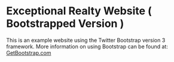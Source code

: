 # Exceptional Realty Website ( Bootstrapped Version )

This is an example website using the Twitter Bootstrap version 3 framework.
More information on using Bootstrap can be found at:
[GetBootstrap.com](http://getbootstrap.com)
